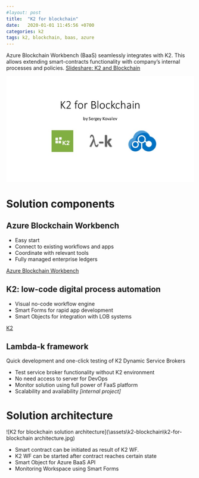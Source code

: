 ```yaml
---
#layout: post
title:  "K2 for blockchain"
date:   2020-01-01 11:45:56 +0700
categories: k2
tags: k2, blockchain, baas, azure
---
```

Azure Blockchain Workbench (BaaS) seamlessly integrates with K2. This allows extending smart-contracts functionality with company’s internal processes and policies. [Slideshare: K2 and Blockchain](https://www.slideshare.net/SergeyKovalev2/k2-for-blockchain/)

![K2 and Blockchain](/assets/k2-blockchain/k2-for-blockchain.jpg)

# Solution components

## Azure Blockchain Workbench

* Easy start
* Connect to existing workflows and apps
* Coordinate with relevant tools
* Fully managed enterprise ledgers

[Azure Blockchain Workbench](https://azure.microsoft.com/en-us/features/blockchain-workbench/)

## K2: low-code digital process automation
* Visual no-code workflow engine
* Smart Forms for rapid app development
* Smart Objects for integration with LOB systems

[K2](https://k2.com)

## Lambda-k framework
Quick development and one-click testing of K2 Dynamic Service Brokers
* Test service broker functionality without K2 environment
* No need access to server for DevOps
* Monitor solution using full power of FaaS platform
* Scalability and availability
*[internal project]*

# Solution architecture

![K2 for blockchain solution architecture](\assets\k2-blockchain\k2-for-blockchain architecture.jpg)

* Smart contract can be initiated as result of K2 WF.
* K2 WF can be started after contract reaches certain state
* Smart Object for Azure BaaS API
* Monitoring Workspace using Smart Forms